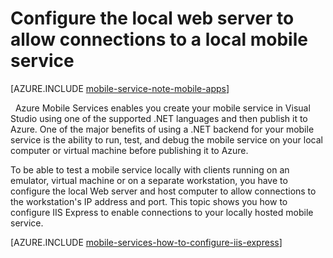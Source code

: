 <properties
	pageTitle="Configure IIS Express for local mobile service testing | Azure Mobile Services"
	description="Learn how to configure IIS Express to allow connections to a local mobile service project for testing."
	authors="ggailey777"
	manager="dwrede"
	services="mobile-services"
	documentationCenter=""
	editor=""/>

<tags
	ms.service="mobile-services"
	ms.date="12/07/2015"
	wacn.date=""/>

# Configure the local web server to allow connections to a local mobile service

[AZURE.INCLUDE [mobile-service-note-mobile-apps](../includes/mobile-services-note-mobile-apps.md)]

&nbsp;
Azure Mobile Services enables you create your mobile service in Visual Studio using one of the supported .NET languages and then publish it to Azure. One of the major benefits of using a .NET backend for your mobile service is the ability to run, test, and debug the mobile service on your local computer or virtual machine before publishing it to Azure. 

To be able to test a mobile service locally with clients running on an emulator, virtual machine or on a separate workstation, you have to configure the local Web server and host computer to allow connections to the workstation's IP address and port. This topic shows you how to configure IIS Express to enable connections to your locally hosted mobile service. 

[AZURE.INCLUDE [mobile-services-how-to-configure-iis-express](../includes/mobile-services-how-to-configure-iis-express.md)] 

